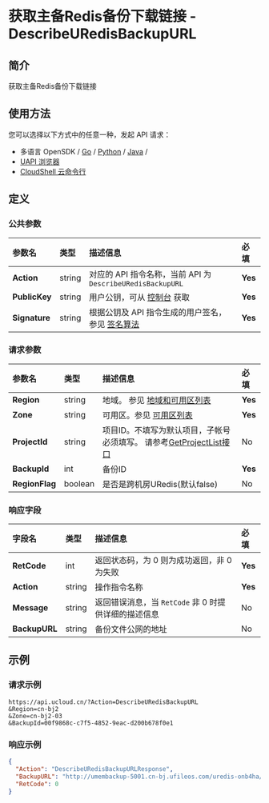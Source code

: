 # 获取主备Redis备份下载链接 - DescribeURedisBackupURL

## 简介

获取主备Redis备份下载链接






## 使用方法

您可以选择以下方式中的任意一种，发起 API 请求：
- 多语言 OpenSDK / [Go](https://github.com/ucloud/ucloud-sdk-go) / [Python](https://github.com/ucloud/ucloud-sdk-python3) / [Java](https://github.com/ucloud/ucloud-sdk-java) /
- [UAPI 浏览器](https://console.ucloud.cn/uapi/detail?id=DescribeURedisBackupURL)
- [CloudShell 云命令行](https://shell.ucloud.cn/)


## 定义

### 公共参数

| 参数名 | 类型 | 描述信息 | 必填 |
|:---|:---|:---|:---|
| **Action**     | string  | 对应的 API 指令名称，当前 API 为 `DescribeURedisBackupURL`                        | **Yes** |
| **PublicKey**  | string  | 用户公钥，可从 [控制台](https://console.ucloud.cn/uapi/apikey) 获取                                             | **Yes** |
| **Signature**  | string  | 根据公钥及 API 指令生成的用户签名，参见 [签名算法](api/summary/signature.md)  | **Yes** |

### 请求参数

| 参数名 | 类型 | 描述信息 | 必填 |
|:---|:---|:---|:---|
| **Region** | string | 地域。 参见 [地域和可用区列表](api/summary/regionlist) |**Yes**|
| **Zone** | string | 可用区。参见 [可用区列表](api/summary/regionlist) |**Yes**|
| **ProjectId** | string | 项目ID。不填写为默认项目，子帐号必须填写。 请参考[GetProjectList接口](api/summary/get_project_list) |No|
| **BackupId** | int | 备份ID |**Yes**|
| **RegionFlag** | boolean | 是否是跨机房URedis(默认false) |No|

### 响应字段

| 字段名 | 类型 | 描述信息 | 必填 |
|:---|:---|:---|:---|
| **RetCode** | int | 返回状态码，为 0 则为成功返回，非 0 为失败 |**Yes**|
| **Action** | string | 操作指令名称 |**Yes**|
| **Message** | string | 返回错误消息，当 `RetCode` 非 0 时提供详细的描述信息 |No|
| **BackupURL** | string | 备份文件公网的地址 |No|




## 示例

### 请求示例
    
```
https://api.ucloud.cn/?Action=DescribeURedisBackupURL
&Region=cn-bj2
&Zone=cn-bj2-03
&BackupId=00f9868c-c7f5-4852-9eac-d200b678f0e1
```

### 响应示例
    
```json
{
  "Action": "DescribeURedisBackupURLResponse",
  "BackupURL": "http://umembackup-5001.cn-bj.ufileos.com/uredis-onb4ha/2222222-8862ba8c-65b0-4691-a8b7-c4ed5f699c64?UCloudPublicKey=ucloududb@ucloud.cn1426152414000604875621\u0026Expires=1495708249\u0026Signature=m/Nh8eEvdF8GvGdYUj/joSf4RJQ=",
  "RetCode": 0
}
```





